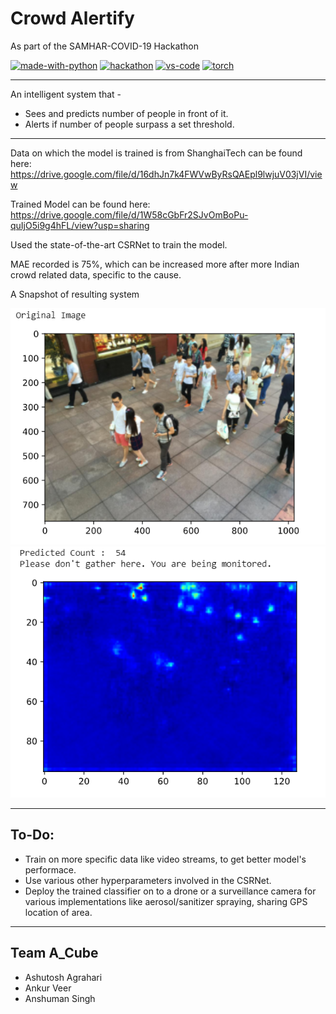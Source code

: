 # Crowd Alertify
As part of the SAMHAR-COVID-19 Hackathon

[![made-with-python](https://img.shields.io/badge/Made%20with-Python-1f425f.svg)](https://www.python.org/)
[![hackathon](https://img.shields.io/badge/Hackathon-SAMHAR--COVID--19-yellow)](https://samhar-covid19hackathon.cdac.in/)
[![vs-code](https://aleen42.github.io/badges/src/visual_studio_code.svg)](https://code.visualstudio.com/)
[![torch](https://img.shields.io/badge/Build%20with-PyTorch-orange)](https://pytorch.org/)

___

An intelligent system that - 
* Sees and predicts number of people in front of it.
* Alerts if number of people surpass a set threshold.

___

Data on which the model is trained is from ShanghaiTech can be found here:
https://drive.google.com/file/d/16dhJn7k4FWVwByRsQAEpl9lwjuV03jVI/view

Trained Model can be found here: 
https://drive.google.com/file/d/1W58cGbFr2SJvOmBoPu-quIjO5i9g4hFL/view?usp=sharing

Used the state-of-the-art CSRNet to train the model.

MAE recorded is 75%, which can be increased more after more Indian crowd related data, specific to the cause.

A Snapshot of resulting system

![alt_text](https://github.com/AshuMaths1729/Crowd_Alertify/blob/master/Result_1.png "Original Image")
![alt_text](https://github.com/AshuMaths1729/Crowd_Alertify/blob/master/Result.png "Result with density plot")


___
## To-Do:
* Train on more specific data like video streams, to get better model's performace.
* Use various other hyperparameters involved in the CSRNet.
* Deploy the trained classifier on to a drone or a surveillance camera for various implementations like aerosol/sanitizer spraying, sharing GPS location of area.


___
## Team A_Cube
* Ashutosh Agrahari
* Ankur Veer
* Anshuman Singh
